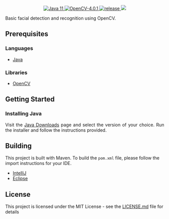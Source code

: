<p align="center">
  <a href="https://jdk.java.net/11/">
    <img src="https://img.shields.io/badge/Java-11-blue.svg" alt="Java 11">
  </a>
  <a href="https://opencv.org/releases/">
    <img src="https://img.shields.io/badge/OpenCV-4.0.1-blue.svg" alt="OpenCV-4.0.1">
  </a>
  <a href="https://GitHub.com/JakeJMattson/FacialRecognition/releases">
    <img src="https://img.shields.io/github/release/JakeJMattson/FacialRecognition.svg" alt="release">
  </a>
  <a href="LICENSE.md">
    <img src="https://img.shields.io/github/license/JakeJMattson/FacialRecognition.svg">
  </a>
</p>

<p align="justify">
Basic facial detection and recognition using OpenCV.
</p>


## Prerequisites

### Languages
* [Java](https://jdk.java.net/11/)

### Libraries
* [OpenCV](https://opencv.org/about.html)

## Getting Started
### Installing Java
<p align="justify">
Visit the <a href="https://jdk.java.net/11/">Java Downloads</a> page and select the version of your choice.
Run the installer and follow the instructions provided.
</p>

## Building
This project is built with Maven. To build the `pom.xml` file, please follow the import instructions for your IDE.
* [IntelliJ](https://www.tutorialspoint.com/maven/maven_intellij_idea.htm)
* [Eclipse](https://www.tutorialspoint.com/maven/maven_eclispe_ide.htm)

## License
This project is licensed under the MIT License - see the [LICENSE.md](LICENSE.md) file for details
